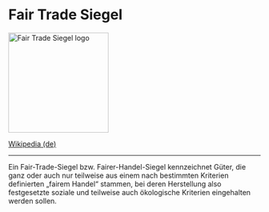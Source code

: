 # Fair Trade Siegel


<img src="https://upload.wikimedia.org/wikipedia/commons/thumb/8/8e/FairTrade-Logo.svg/680px-FairTrade-Logo.svg.png" height="200" alt="Fair Trade Siegel logo">

[Wikipedia (de)](https://de.wikipedia.org/wiki/Fair-Trade-Siegel)

---   

Ein Fair-Trade-Siegel bzw. Fairer-Handel-Siegel kennzeichnet Güter, die ganz oder auch nur teilweise aus einem nach bestimmten Kriterien definierten „fairem Handel“ stammen, bei deren Herstellung also festgesetzte soziale und teilweise auch ökologische Kriterien eingehalten werden sollen.
